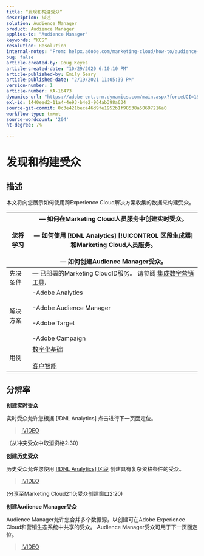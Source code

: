 ```yaml
---
title: “发现和构建受众”
description: 描述
solution: Audience Manager
product: Audience Manager
applies-to: "Audience Manager"
keywords: “KCS”
resolution: Resolution
internal-notes: "From: helpx.adobe.com/marketing-cloud/how-to/audience-discovery.html"
bug: false
article-created-by: Doug Keyes
article-created-date: "10/29/2020 6:10:10 PM"
article-published-by: Emily Geary
article-published-date: "2/19/2021 11:05:39 PM"
version-number: 1
article-number: KA-16473
dynamics-url: "https://adobe-ent.crm.dynamics.com/main.aspx?forceUCI=1&pagetype=entityrecord&etn=knowledgearticle&id=279bbdfa-111a-eb11-a813-000d3a5937f3"
exl-id: 1440eed2-11a4-4e93-b4e2-964ab398a634
source-git-commit: 0c3e421beca46d9fe1952b1f98538a50697216a0
workflow-type: tm+mt
source-wordcount: '204'
ht-degree: 7%

---
```


# 发现和构建受众

## 描述


本文将向您展示如何使用跨Experience Cloud解决方案收集的数据来构建受众。


| 您将学习 |  — 如何在Marketing Cloud人员服务中创建实时受众。<br><br> — 如何使用 [!DNL Analytics] [!UICONTROL 区段生成器] 和Marketing Cloud人员服务。<br><br> — 如何创建Audience Manager受众。 |
| --- | --- |
| 先决条件 |  — 已部署的Marketing CloudID服务。 请参阅 [集成数字营销工具](https://helpx.adobe.com/marketing-cloud/how-to/tool-integration.html). |
| 解决方案 | -Adobe Analytics<br><br>-Adobe Audience Manager<br><br>-Adobe Target<br><br>-Adobe Campaign |
| 用例 | [数字化基础](https://helpx.adobe.com/marketing-cloud/how-to/digital-foundation.html)<br><br>[客户智能](https://helpx.adobe.com/marketing-cloud/how-to/customer-intelligence.html) |





## 分辨率


<b>创建实时受众</b>

实时受众允许您根据 [!DNL Analytics] 点击进行下一页面定位。




>[!VIDEO](https://video.tv.adobe.com/v/17804t1/)


（从冲突受众中取消资格2:30）



<b>创建历史受众</b>

历史受众允许您使用 [[!DNL Analytics] 区段](https://marketing.adobe.com/resources/help/zh_CN/analytics/segment/) 创建具有复杂资格条件的受众。




>[!VIDEO](https://video.tv.adobe.com/v/17805/)


(分享至Marketing Cloud2:10;受众创建窗口2:20)

<b>创建Audience Manager受众</b>

Audience Manager允许您合并多个数据源，以创建可在Adobe Experience Cloud和营销生态系统中共享的受众。 Audience Manager受众可用于下一页面定位。




>[!VIDEO](https://video.tv.adobe.com/v/18113t1/)
